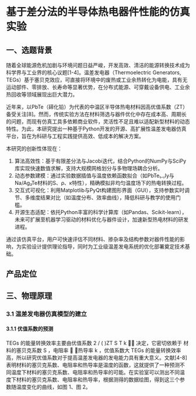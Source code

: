 # 基于差分法的半导体热电器件性能的仿真实验

## 一、选题背景
随着全球能源危机加剧与环境问题日益严峻，开发高效、清洁的能源转换技术成为科学界与工业界的核心议题[1-4]。温差发电器（Thermoelectric Generators, TEGs）基于塞贝克效应，可直接将环境中的废热或工业余热转化为电能，具有无运动部件、零排放、长寿命等显著优势，在分布式能源、可穿戴设备供电、工业余热回收等领域展现出巨大潜力。

近年来，以PbTe（碲化铅）为代表的中温区半导体热电材料因高优值系数（ZT）备受关注[8]。然而，传统实验方法在材料筛选与器件优化中存在成本高、周期长的问题，而现有仿真工具多依赖商业软件，灵活性不足且难以适配新型材料的动态特性。为此，本研究提出一种基于Python开发的开源、高扩展性温差发电器仿真平台，旨在为科研与工程实践提供高效、低成本的解决方案。

本研究的创新性体现在：  
1. 算法高效性：基于有限差分法与Jacobi迭代，结合Python的NumPy与SciPy库实现快速数值求解，支持大规模网格划分与多物理场耦合分析。  
2. 动态参数建模：通过实验数据插值与温度依赖函数拟合（如PbTe₁₋ᵧIy与Na/Ag₂Te材料的S、ρ、κ特性），精确模拟非均匀温度场下的热电转换过程。  
3. 交互式可视化：利用Matplotlib与PyQt构建图形界面（GUI），支持参数实时调节、多维度结果对比（如温度分布、效率曲线），降低科研与教学的使用门槛。  
4. 开源生态适配：依托Python丰富的科学计算库（如Pandas、Scikit-learn），未来可扩展至机器学习驱动的材料优化与器件设计，加速新型热电材料的研发进程。  

通过该仿真平台，用户可快速评估不同材料、掺杂率及结构参数对器件性能的影响，为实验设计提供理论指导，同时为工业级温差发电系统的优化部署奠定技术基础。

## 产品定位


## 三、物理原理
### 3.1 温差发电器仿真模型的建立
#### 3.1.1 优值系数的预测
TEGs 的能量转换效率主要由优值系数 2 / ( )ZT S T k
 
决定，它密切依赖于
材料的塞贝克系数 S ，电阻率
 ，热导率 k ，优值系数大 TEGs 的能量转换效率
高，所以研究优值系数对于提高温差发电器的发电能力具有重大意义。文献[4-8]
表明材料的塞贝克系数、电阻率和热导率是温度的函数，这就提供了一种预测不
同温度下材料的塞贝克系数、电阻率和热导率的可能。在实验室可以测出不同温
度下材料的塞贝克系数、电阻率和热导率，根据测得的数据绘图，得到这三个参
数随温度变化的曲线，如图 1、图 2。

